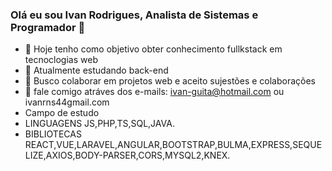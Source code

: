  ### Olá eu sou Ivan Rodrigues, Analista de Sistemas e Programador 👋



- 🔭 Hoje tenho como objetivo obter conhecimento fullkstack em tecnoclogias web
- 🌱 Atualmente estudando back-end
- 👯 Busco colaborar em projetos web e aceito sujestões e colaborações 
- 💬 fale comigo atráves dos e-mails: ivan-guita@hotmail.com ou ivanrns44gmail.com
- Campo de estudo
- LINGUAGENS JS,PHP,TS,SQL,JAVA.
- BIBLIOTECAS REACT,VUE,LARAVEL,ANGULAR,BOOTSTRAP,BULMA,EXPRESS,SEQUELIZE,AXIOS,BODY-PARSER,CORS,MYSQL2,KNEX.

